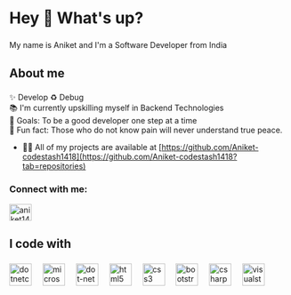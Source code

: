 <h1 align="left">Hey 👋 What's up?</h1>

###

<p align="left">My name is Aniket and I'm a Software Developer from India</p>

###

<h2 align="left">About me</h2>

###

<p align="left">✨ Develop ♻ Debug <br>📚 I'm currently upskilling myself in Backend Technologies<br>🎯 Goals: To be a good developer one step at a time<br>🎲 Fun fact: Those who do not know pain will never understand true peace.</p>

- 👨‍💻 All of my projects are available at [https://github.com/Aniket-codestash1418](https://github.com/Aniket-codestash1418?tab=repositories)

<h3 align="left">Connect with me:</h3>
<p align="left">
<a href="https://linkedin.com/in/aniket1418" target="blank"><img align="center" src="https://raw.githubusercontent.com/rahuldkjain/github-profile-readme-generator/master/src/images/icons/Social/linked-in-alt.svg" alt="aniket1418" height="30" width="40" /></a>
</p>

###

<h2 align="left">I code with</h2>

###

<div align="left">
  <img src="https://cdn.jsdelivr.net/gh/devicons/devicon/icons/dotnetcore/dotnetcore-original.svg" height="40" alt="dotnetcore logo"  />
  <img width="12" />
  <img src="https://cdn.jsdelivr.net/gh/devicons/devicon/icons/microsoftsqlserver/microsoftsqlserver-plain.svg" height="40" alt="microsoftsqlserver logo"  />
  <img width="12" />
  <img src="https://cdn.simpleicons.org/dotnet/512BD4" height="40" alt="dot-net logo"  />
  <img width="12" />
  <img src="https://cdn.jsdelivr.net/gh/devicons/devicon/icons/html5/html5-original.svg" height="40" alt="html5 logo"  />
  <img width="12" />
  <img src="https://cdn.jsdelivr.net/gh/devicons/devicon/icons/css3/css3-original.svg" height="40" alt="css3 logo"  />
  <img width="12" />
  <img src="https://cdn.jsdelivr.net/gh/devicons/devicon/icons/bootstrap/bootstrap-original.svg" height="40" alt="bootstrap logo"  />
  <img width="12" />
  <img src="https://cdn.jsdelivr.net/gh/devicons/devicon/icons/csharp/csharp-original.svg" height="40" alt="csharp logo"  />
  <img width="12" />
  <img src="https://skillicons.dev/icons?i=visualstudio" height="40" alt="visualstudio logo"  />
</div>

###

<p align="left"></p>

###
